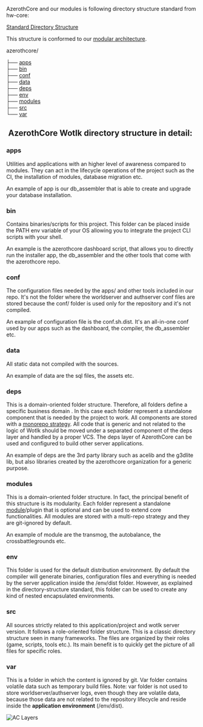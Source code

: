 AzerothCore and our modules is following  directory structure standard from hw-core:

<a href="https://github.com/HW-Core/directory-structure/blob/master/README.md" target="_blank">Standard Directory Structure</a>

This structure is conformed to our [modular architecture](The-Modular-Structure).

azerothcore/

├── [apps][1]<br/>
├── [bin][2]<br/>
├── [conf][3]<br/>
├── [data][4]<br/>
├── [deps][5]<br/>
├── [env][6]<br/>
├── [modules][7]<br/>
├── [src][8]<br/>
└── [var][9]<br/>

[1]: #apps
[2]: #bin
[3]: #conf
[4]: #data
[5]: #deps
[6]: #env
[7]: #modules
[8]: #src
[9]: #var

##  AzerothCore Wotlk directory structure in detail:

### apps
  Utilities and applications with an higher level of awareness compared to modules. They can act in the lifecycle operations of the project such as the CI, the installation of modules, database migration etc.
  
  An example of app is our db_assembler that is able to create and upgrade your database installation.

### bin  
  Contains binaries/scripts for this project. This folder can be placed inside the PATH env variable of your OS allowing you to integrate the project CLI scripts with your shell.
  
  An example is the azerothcore dashboard script, that allows you to directly run the installer app, the db_assembler and the other tools that come with the azerothcore repo.

### conf  
  The configuration files needed by the apps/ and other tools included in our repo. It's not the folder where the worldserver and authserver conf files are stored because the conf/ folder is used only for the repository and it's not compiled.
  
  An example of configuration file is the conf.sh.dist. It's an all-in-one conf used by our apps such as the dashboard, the compiler, the db_assembler etc.

### data 
  All static data not compiled with the sources.
  
  An example of data are the sql files, the assets etc. 
    
### deps
  This is a domain-oriented folder structure. Therefore, all folders define a specific business domain . In this case each folder represent a standalone component that is needed by the project to work. All components are stored with a [monorepo strategy](https://en.wikipedia.org/wiki/Monorepo). All code that is generic and not related to the logic of Wotlk should be moved under a separated component of the deps layer and handled by a proper VCS.
  The deps layer of AzerothCore can be used and configured to build other server applications.

  An example of deps are the 3rd party library such as acelib and the g3dlite lib, but also libraries created by the azerothcore organization for a generic purpose.

### modules
  This is a domain-oriented folder structure. In fact, the principal benefit of this structure is its modularity. Each folder represent a standalone [module](The-Modular-Structure)/plugin that is optional and can be used to extend core functionalities. All modules are stored with a multi-repo strategy and they are git-ignored by default.
  
  An example of module are the transmog, the autobalance, the crossbattlegrounds etc.

### env
  This folder is used for the default distribution environment. By default the compiler will generate binaries, configuration files and everything is needed by the server application inside the /env/dist folder. However, as explained in the directory-structure standard, this folder can be used to create any kind of nested encapsulated environments.

### src  
  All sources strictly related to this application/project and wotlk server version. It follows a role-oriented folder structure. This is a classic directory structure seen in many frameworks. The files are organized by their roles (game, scripts, tools etc.). Its main benefit is to quickly get the picture of all files for specific roles.
  
### var  
  This is a folder in which the content is ignored by git. Var folder contains volatile data such as temporary build files. Note: var folder is not used to store worldserver/authserver logs, even though they are volatile data, because those data are not related to the repository lifecycle and reside inside the **application environment** (/env/dist).
  
  
![AC Layers](https://docs.google.com/drawings/d/e/2PACX-1vQDBXPZMAq2HSszx8BGxloxQ5cqDULLC2tCgCmO2uyAF6HH3s9RkDFZxbQVsmFY8xM8Y18rIQJg1mBU/pub?w=1413&h=945)

